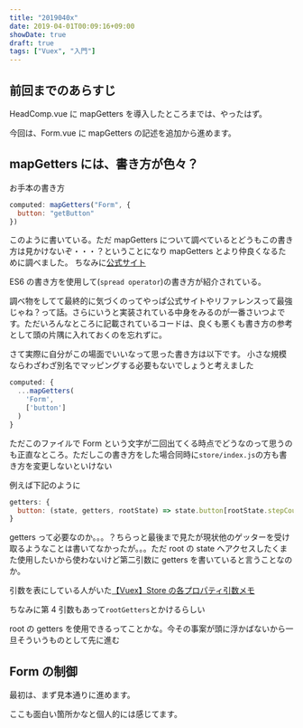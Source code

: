 ```yaml
---
title: "2019040x"
date: 2019-04-01T00:09:16+09:00
showDate: true
draft: true
tags: ["Vuex", "入門"]
---
```


## 前回までのあらすじ

HeadComp.vue に mapGetters を導入したところまでは、やったはず。

今回は、Form.vue に mapGetters の記述を追加から進めます。

## mapGetters には、書き方が色々？

お手本の書き方

```javascript
computed: mapGetters("Form", {
  button: "getButton"
})
```

このように書いている。ただ mapGetters について調べているとどうもこの書き方は見かけないぞ・・・？ということになり mapGetters とより仲良くなるために調べました。
ちなみに[公式サイト](https://vuex.vuejs.org/ja/guide/getters.html#mapgetters-%E3%83%98%E3%83%AB%E3%83%91%E3%83%BC)

ES6 の書き方を使用して(`spread operator`)の書き方が紹介されている。

調べ物をしてて最終的に気づくのってやっぱ公式サイトやリファレンスって最強じゃね？って話。さらにいうと実装されている中身をみるのが一番さいつよです。ただいろんなところに記載されているコードは、良くも悪くも書き方の参考として頭の片隅に入れておくのを忘れずに。

さて実際に自分がこの場面でいいなって思った書き方は以下です。
小さな規模ならわざわざ別名でマッピングする必要もないでしょうと考えました

```javascript
computed: {
  ...mapGetters(
    'Form',
    ['button']
  )
}
```

ただこのファイルで Form という文字が二回出てくる時点でどうなのって思うのも正直なところ。ただしこの書き方をした場合同時に`store/index.js`の方も書き方を変更しないといけない

例えば下記のように

```javascript
getters: {
  button: (state, getters, rootState) => state.button[rootState.stepCount]
}
```

getters って必要なのか。。。？ちらっと最後まで見たが現状他のゲッターを受け取るようなことは書いてなかったが。。。ただ root の state へアクセスしたくまた使用したいから使わないけど第二引数に getters を書いていると言うことなのか。

引数を表にしている人がいた[【Vuex】Store の各プロパティ引数メモ](https://qiita.com/youmitsu/items/bcfe0c2c32da3914e189)

ちなみに第 4 引数もあって`rootGetters`とかけるらしい

root の getters を使用できるってことかな。今その事案が頭に浮かばないから一旦そういうものとして先に進む

## Form の制御

最初は、まず見本通りに進めます。

ここも面白い箇所かなと個人的には感じてます。
